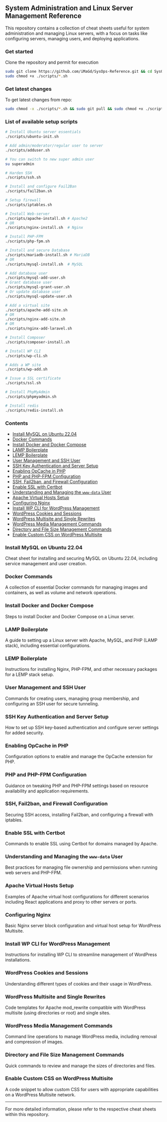 ## System Administration and Linux Server Management Reference

This repository contains a collection of cheat sheets useful for system administration and managing Linux servers, with a focus on tasks like configuring servers, managing users, and deploying applications.

### Get started

Clone the repository and permit for execution
```bash
sudo git clone https://github.com/iMaGd/SysOps-Reference.git && cd SysOps-Reference
sudo chmod +x ./scripts/*.sh
```

### Get latest changes

To get latest changes from repo:
```bash
sudo chmod -x ./scripts/*.sh && sudo git pull && sudo chmod +x ./scripts/*.sh
```

### List of available setup scripts

```bash
# Install Ubuntu server essentials
./scripts/ubuntu-init.sh

# Add admin/moderator/regular user to server
./scripts/adduser.sh

# You can switch to new super admin user
su superadmin

# Harden SSH
./scripts/ssh.sh

# Install and configure Fail2Ban
./scripts/fail2ban.sh

# Setup firewall
./scripts/iptables.sh

# Install Web-server
./scripts/apache-install.sh # Apache2
# OR
./scripts/nginx-install.sh  # Nginx

# Install PHP-FPM
./scripts/php-fpm.sh

# Install and secure Database
./scripts/mariadb-install.sh # MariaDB
# OR
./scripts/mysql-install.sh  # MySQL

# Add database user
./scripts/mysql-add-user.sh
# Grant database user
./scripts/mysql-grant-user.sh
# Or update database user
./scripts/mysql-update-user.sh

# Add a virtual site
./scripts/apache-add-site.sh
# OR
./scripts/nginx-add-site.sh
# OR
./scripts/nginx-add-laravel.sh

# Install Composer
./scripts/composer-install.sh

# Install WP CLI
./scripts/wp-cli.sh

# Adds a WP site
./scripts/wp-add.sh

# Issue a SSL certificate
./scripts/ssl.sh

# Install PhpMyAdmin
./scripts/phpmyadmin.sh

# Install redis
./scripts/redis-install.sh
```


### Contents

- [Install MySQL on Ubuntu 22.04](#install-mysql-on-ubuntu-2204)
- [Docker Commands](#docker-commands)
- [Install Docker and Docker Compose](#install-docker-and-docker-compose)
- [LAMP Boilerplate](#lamp-boilerplate)
- [LEMP Boilerplate](#lemp-boilerplate)
- [User Management and SSH User](#user-management-and-ssh-user)
- [SSH Key Authentication and Server Setup](#ssh-key-authentication-and-server-setup)
- [Enabling OpCache in PHP](#enabling-opcache-in-php)
- [PHP and PHP-FPM Configuration](#php-and-php-fpm-configuration)
- [SSH, Fail2ban, and Firewall Configuration](#ssh-fail2ban-and-firewall-configuration)
- [Enable SSL with Certbot](#enable-ssl-with-certbot)
- [Understanding and Managing the `www-data` User](#understanding-and-managing-the-www-data-user)
- [Apache Virtual Hosts Setup](#apache-virtual-hosts-setup)
- [Configuring Nginx](#configuring-nginx)
- [Install WP CLI for WordPress Management](#install-wp-cli-for-wordpress-management)
- [WordPress Cookies and Sessions](#wordpress-cookies-and-sessions)
- [WordPress Multisite and Single Rewrites](#wordpress-multisite-and-single-rewrites)
- [WordPress Media Management Commands](#wordpress-media-management-commands)
- [Directory and File Size Management Commands](#directory-and-file-size-management-commands)
- [Enable Custom CSS on WordPress Multisite](#enable-custom-css-on-wordpress-multisite)

### Install MySQL on Ubuntu 22.04
Cheat sheet for installing and securing MySQL on Ubuntu 22.04, including service management and user creation.

### Docker Commands
A collection of essential Docker commands for managing images and containers, as well as volume and network operations.

### Install Docker and Docker Compose
Steps to install Docker and Docker Compose on a Linux server.

### LAMP Boilerplate
A guide to setting up a Linux server with Apache, MySQL, and PHP (LAMP stack), including essential configurations.

### LEMP Boilerplate
Instructions for installing Nginx, PHP-FPM, and other necessary packages for a LEMP stack setup.

### User Management and SSH User
Commands for creating users, managing group membership, and configuring an SSH user for secure tunneling.

### SSH Key Authentication and Server Setup
How to set up SSH key-based authentication and configure server settings for added security.

### Enabling OpCache in PHP
Configuration options to enable and manage the OpCache extension for PHP.

### PHP and PHP-FPM Configuration
Guidance on tweaking PHP and PHP-FPM settings based on resource availability and application requirements.

### SSH, Fail2ban, and Firewall Configuration
Securing SSH access, installing Fail2ban, and configuring a firewall with iptables.

### Enable SSL with Certbot
Commands to enable SSL using Certbot for domains managed by Apache.

### Understanding and Managing the `www-data` User
Best practices for managing file ownership and permissions when running web servers and PHP-FPM.

### Apache Virtual Hosts Setup
Examples of Apache virtual host configurations for different scenarios including React applications and proxy to other servers or ports.

### Configuring Nginx
Basic Nginx server block configuration and virtual host setup for WordPress Multisite.

### Install WP CLI for WordPress Management
Instructions for installing WP CLI to streamline management of WordPress installations.

### WordPress Cookies and Sessions
Understanding different types of cookies and their usage in WordPress.

### WordPress Multisite and Single Rewrites
Code templates for Apache mod_rewrite compatible with WordPress multisite (using directories or root) and single sites.

### WordPress Media Management Commands
Command line operations to manage WordPress media, including removal and compression of images.

### Directory and File Size Management Commands
Quick commands to review and manage the sizes of directories and files.

### Enable Custom CSS on WordPress Multisite
A code snippet to allow custom CSS for users with appropriate capabilities on a WordPress Multisite network.

---
For more detailed information, please refer to the respective cheat sheets within this repository.
